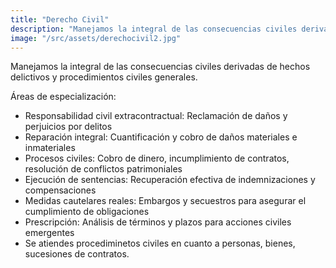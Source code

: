 ```yaml
---
title: "Derecho Civil"
description: "Manejamos la integral de las consecuencias civiles derivadas de hechos delictivos y procedimientos civiles generales."
image: "/src/assets/derechocivil2.jpg"
---
```


Manejamos la integral de las consecuencias civiles derivadas de hechos delictivos y procedimientos civiles generales.

Áreas de especialización:

- Responsabilidad civil extracontractual: Reclamación de daños y perjuicios por delitos
- Reparación integral: Cuantificación y cobro de daños materiales e inmateriales
- Procesos civiles: Cobro de dinero, incumplimiento de contratos, resolución de conflictos patrimoniales
- Ejecución de sentencias: Recuperación efectiva de indemnizaciones y compensaciones
- Medidas cautelares reales: Embargos y secuestros para asegurar el cumplimiento de obligaciones
- Prescripción: Análisis de términos y plazos para acciones civiles emergentes
- Se atiendes procediminetos civiles en cuanto a personas, bienes, sucesiones de contratos.
